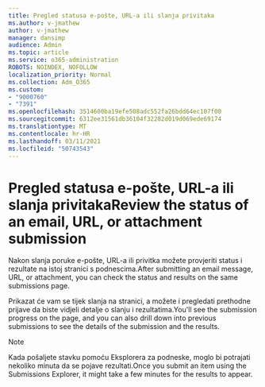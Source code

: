 ```yaml
---
title: Pregled statusa e-pošte, URL-a ili slanja privitaka
ms.author: v-jmathew
author: v-jmathew
manager: dansimp
audience: Admin
ms.topic: article
ms.service: o365-administration
ROBOTS: NOINDEX, NOFOLLOW
localization_priority: Normal
ms.collection: Adm_O365
ms.custom:
- "9000760"
- "7391"
ms.openlocfilehash: 3514600ba19efe508adc552fa26bdd64ec107f00
ms.sourcegitcommit: 6312ee31561db36104f32282d019d069ede69174
ms.translationtype: MT
ms.contentlocale: hr-HR
ms.lasthandoff: 03/11/2021
ms.locfileid: "50743543"
---
```

# <a name="review-the-status-of-an-email-url-or-attachment-submission"></a><span data-ttu-id="1ab3d-102">Pregled statusa e-pošte, URL-a ili slanja privitaka</span><span class="sxs-lookup"><span data-stu-id="1ab3d-102">Review the status of an email, URL, or attachment submission</span></span>

<span data-ttu-id="1ab3d-103">Nakon slanja poruke e-pošte, URL-a ili privitka možete provjeriti status i rezultate na istoj stranici s podnescima.</span><span class="sxs-lookup"><span data-stu-id="1ab3d-103">After submitting an email message, URL, or attachment, you can check the status and results on the same submissions page.</span></span>

<span data-ttu-id="1ab3d-104">Prikazat će vam se tijek slanja na stranici, a možete i pregledati prethodne prijave da biste vidjeli detalje o slanju i rezultatima.</span><span class="sxs-lookup"><span data-stu-id="1ab3d-104">You'll see the submission progress on the page, and you can also drill down into previous submissions to see the details of the submission and the results.</span></span>

> [!NOTE]
> <span data-ttu-id="1ab3d-105">Kada pošaljete stavku pomoću Eksplorera za podneske, moglo bi potrajati nekoliko minuta da se pojave rezultati.</span><span class="sxs-lookup"><span data-stu-id="1ab3d-105">Once you submit an item using the Submissions Explorer, it might take a few minutes for the results to appear.</span></span>
